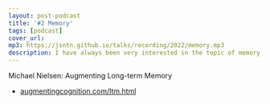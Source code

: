 ```yaml
---
layout: post-podcast
title: '#2 Memory'
tags: [podcast]
cover_url: 
mp3: https://jsntn.github.io/talks/recording/2022/memory.mp3
description: I have always been very interested in the topic of memory, so actually I have paid attention to this kind of softwares for a long time. And what SuperMemo attracted me most at the beginning was not its recommendation or algorithm, but the persistence and iteration from its creator - Piotr Wozniak, the first version of SuperMemo was released in 1985.
---
```


Michael Nielsen: Augmenting Long-term Memory

- [augmentingcognition.com/ltm.html](http://augmentingcognition.com/ltm.html)
